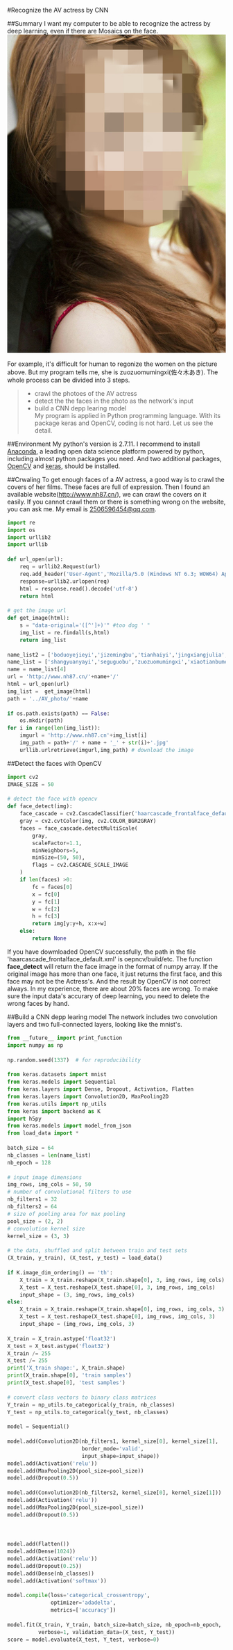 #Recognize the AV actress by CNN

##Summary
I want my computer to be able to recognize the actress by deep learning, even if there are Mosaics on the face.
![zuozuomumingxi](https://github.com/scnuhealthy/Recognize_the_AV_Actress/blob/master/predict_photo/photo/zuozuomumingxi.jpg)    

For example, it's difficult for human to regonize the women on the picture above. But my program tells me, she is zuozuomumingxi(佐々木あき). The whole process can be divided into 3 steps.
> * crawl the photoes of the AV actress
> * detect the the faces in the photo as the network's input
> * build a CNN depp learing model  
My program is applied in Python programming language. With its package keras and OpenCV, coding is not hard. Let us see the detail.

##Environment
My python's version is 2.7.11. I recommend to install [Anaconda](https://www.continuum.io/downloads), a leading open data science platform powered by python, including almost python packages you need. And two additional packages, [OpenCV](http://opencv.org/) and [keras](https://github.com/fchollet/keras), should be installed.

##Crwaling
To get enough faces of a AV actress, a good way is to crawl the covers of her films. These faces are full of expression. Then I found an available website(http://www.nh87.cn/), we can crawl the covers on it easily. If you cannot crawl them or there is something wrong on the website, you can ask me. My email is 2506596454@qq.com. 
```python
import re
import os
import urllib2
import urllib

def url_open(url):
    req = urllib2.Request(url)
    req.add_header('User-Agent','Mozilla/5.0 (Windows NT 6.3; WOW64) AppleWebKit/537.36 (KHTML, like Gecko) Chrome/46.0.2490.80 Safari/537.36')
    response=urllib2.urlopen(req)
    html = response.read().decode('utf-8')
    return html

# get the image url
def get_image(html):
    s = "data-original='([^']+)'" #too dog ' "
    img_list = re.findall(s,html)
    return img_list

name_list2 = ['boduoyejieyi','jizemingbu','tianhaiyi','jingxiangjulia','daqiaoweijiu','mrhql','baishimolinai']
name_list = ['shangyuanyayi','seguguobu','zuozuomumingxi','xiaotianbumei','aika']
name = name_list[4]
url = 'http://www.nh87.cn/'+name+'/'
html = url_open(url)
img_list =  get_image(html)
path = '../AV_photo/'+name

if os.path.exists(path) == False:
    os.mkdir(path)
for i in range(len(img_list)):
    imgurl = 'http://www.nh87.cn'+img_list[i]
    img_path = path+'/' + name + '_' + str(i)+'.jpg'    
    urllib.urlretrieve(imgurl,img_path) # download the image
```
##Detect the faces with OpenCV
```python
import cv2
IMAGE_SIZE = 50

# detect the face with opencv
def face_detect(img):
    face_cascade = cv2.CascadeClassifier('haarcascade_frontalface_default.xml')
    gray = cv2.cvtColor(img, cv2.COLOR_BGR2GRAY)
    faces = face_cascade.detectMultiScale(
        gray,
        scaleFactor=1.1,
        minNeighbors=5,
        minSize=(50, 50),
        flags = cv2.CASCADE_SCALE_IMAGE
    )
    if len(faces) >0:
        fc = faces[0]
        x = fc[0]
        y = fc[1]
        w = fc[2]
        h = fc[3]
        return img[y:y+h, x:x+w]
    else:
        return None
```

If you have dowmloaded OpenCV successfully, the path in the file 'haarcascade_frontalface_default.xml' is oepncv/build/etc. The function **face_detect** will return the face image in the format of numpy array. If the original image has more than one face, it just returns the first face, and this face may not be the Actress's. And the result by OpenCV is not correct always. In my experience, there are about 20% faces are wrong.  To make sure the input data's accurary of  deep learning, you need to delete the wrong faces by hand.

##Build a CNN depp learing model
The network includes two convolution layers and two full-connected layers, looking like the mnist's.
```python
from __future__ import print_function
import numpy as np

np.random.seed(1337)  # for reproducibility

from keras.datasets import mnist
from keras.models import Sequential
from keras.layers import Dense, Dropout, Activation, Flatten
from keras.layers import Convolution2D, MaxPooling2D
from keras.utils import np_utils
from keras import backend as K
import h5py
from keras.models import model_from_json
from load_data import *

batch_size = 64
nb_classes = len(name_list)
nb_epoch = 128

# input image dimensions
img_rows, img_cols = 50, 50
# number of convolutional filters to use
nb_filters1 = 32
nb_filters2 = 64
# size of pooling area for max pooling
pool_size = (2, 2)
# convolution kernel size
kernel_size = (3, 3)

# the data, shuffled and split between train and test sets
(X_train, y_train), (X_test, y_test) = load_data()

if K.image_dim_ordering() == 'th':
    X_train = X_train.reshape(X_train.shape[0], 3, img_rows, img_cols)
    X_test = X_test.reshape(X_test.shape[0], 3, img_rows, img_cols)
    input_shape = (3, img_rows, img_cols)
else:
    X_train = X_train.reshape(X_train.shape[0], img_rows, img_cols, 3)
    X_test = X_test.reshape(X_test.shape[0], img_rows, img_cols, 3)
    input_shape = (img_rows, img_cols, 3)

X_train = X_train.astype('float32')
X_test = X_test.astype('float32')
X_train /= 255
X_test /= 255
print('X_train shape:', X_train.shape)
print(X_train.shape[0], 'train samples')
print(X_test.shape[0], 'test samples')

# convert class vectors to binary class matrices
Y_train = np_utils.to_categorical(y_train, nb_classes)
Y_test = np_utils.to_categorical(y_test, nb_classes)

model = Sequential()

model.add(Convolution2D(nb_filters1, kernel_size[0], kernel_size[1],
                        border_mode='valid',
                        input_shape=input_shape))
model.add(Activation('relu'))
model.add(MaxPooling2D(pool_size=pool_size))
model.add(Dropout(0.5))

model.add(Convolution2D(nb_filters2, kernel_size[0], kernel_size[1]))
model.add(Activation('relu'))
model.add(MaxPooling2D(pool_size=pool_size))
model.add(Dropout(0.5))



model.add(Flatten())
model.add(Dense(1024))
model.add(Activation('relu'))
model.add(Dropout(0.25))
model.add(Dense(nb_classes))
model.add(Activation('softmax'))

model.compile(loss='categorical_crossentropy',
              optimizer='adadelta',
              metrics=['accuracy'])

model.fit(X_train, Y_train, batch_size=batch_size, nb_epoch=nb_epoch,
          verbose=1, validation_data=(X_test, Y_test))
score = model.evaluate(X_test, Y_test, verbose=0)
```
